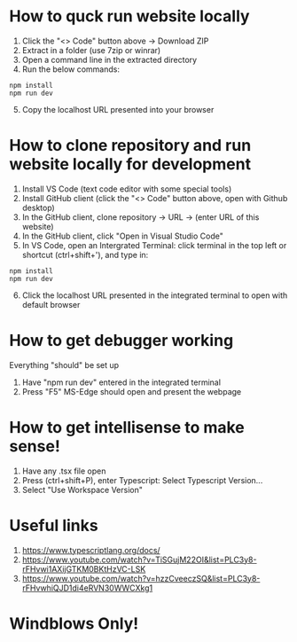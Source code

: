 # How to quck run website locally
1. Click the "<> Code" button above -> Download ZIP
2. Extract in a folder (use 7zip or winrar)
3. Open a command line in the extracted directory
4. Run the below commands:
```
npm install
npm run dev
```
5. Copy the localhost URL presented into your browser

# How to clone repository and run website locally for development
1. Install VS Code (text code editor with some special tools)
2. Install GitHub client (click the "<> Code" button above, open with Github desktop)
3. In the GitHub client, clone repository -> URL -> (enter URL of this website)
4. In the GitHub client, click "Open in Visual Studio Code"
5. In VS Code, open an Intergrated Terminal: click terminal in the top left or shortcut (ctrl+shift+'), and type in:
```
npm install
npm run dev
```
6. Click the localhost URL presented in the integrated terminal to open with default browser

# How to get debugger working
Everything "should" be set up
1. Have "npm run dev" entered in the integrated terminal
2. Press "F5"
MS-Edge should open and present the webpage


# How to get intellisense to make sense!
1. Have any .tsx file open
2. Press (ctrl+shift+P), enter Typescript: Select Typescript Version...
3. Select "Use Workspace Version"

# Useful links
1. https://www.typescriptlang.org/docs/
2. https://www.youtube.com/watch?v=TiSGujM22OI&list=PLC3y8-rFHvwi1AXijGTKM0BKtHzVC-LSK
3. https://www.youtube.com/watch?v=hzzCveeczSQ&list=PLC3y8-rFHvwhiQJD1di4eRVN30WWCXkg1

# Windblows Only!
